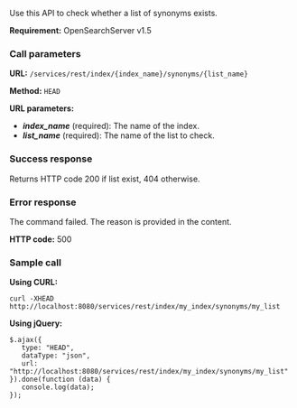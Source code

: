 Use this API to check whether a list of synonyms exists.

**Requirement:** OpenSearchServer v1.5

### Call parameters

**URL:** ```/services/rest/index/{index_name}/synonyms/{list_name}```

**Method:** ```HEAD```

**URL parameters:**
- _**index_name**_ (required): The name of the index.
- _**list_name**_ (required): The name of the list to check.

### Success response
Returns HTTP code 200 if list exist, 404 otherwise.

### Error response

The command failed. The reason is provided in the content.

**HTTP code:**
500

### Sample call

**Using CURL:**

    curl -XHEAD http://localhost:8080/services/rest/index/my_index/synonyms/my_list
    

**Using jQuery:**

    $.ajax({ 
       type: "HEAD",
       dataType: "json",
       url: "http://localhost:8080/services/rest/index/my_index/synonyms/my_list"
    }).done(function (data) {
       console.log(data);
    });
    
